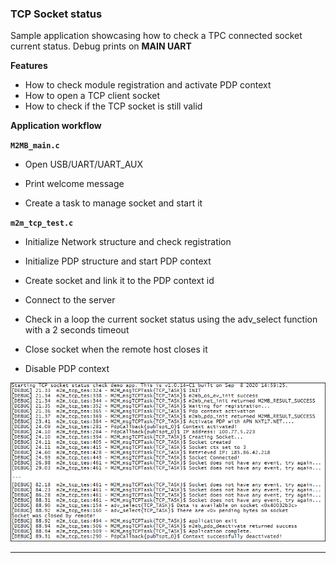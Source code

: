 
### TCP Socket status

Sample application showcasing how to check a TPC connected socket current status. Debug prints on **MAIN UART**


**Features**


- How to check module registration and activate PDP context
- How to open a TCP client socket 
- How to check if the TCP socket is still valid

**Application workflow**

**`M2MB_main.c`**

- Open USB/UART/UART_AUX

- Print welcome message

- Create a task to manage socket and start it



**`m2m_tcp_test.c`**

- Initialize Network structure and check registration

- Initialize PDP structure and start PDP context

- Create socket and link it to the PDP context id

- Connect to the server

- Check in a loop the current socket status using the adv_select function with a 2 seconds timeout

- Close socket when the remote host closes it

- Disable PDP context


![](../../pictures/samples/tcp_status_bordered.png)

---------------------

